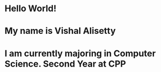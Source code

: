 # Hello World!
# My name is Vishal Alisetty

# I am currently majoring in Computer Science. Second Year at CPP
